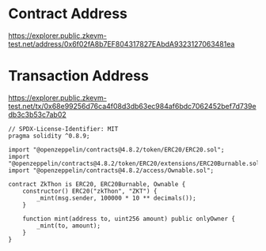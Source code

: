 # Contract Address
https://explorer.public.zkevm-test.net/address/0x6f02fA8b7EF804317827EAbdA9323127063481ea

# Transaction Address
https://explorer.public.zkevm-test.net/tx/0x68e99256d76ca4f08d3db63ec984af6bdc7062452bef7d739edb3c3b53c7ab02

```sol
// SPDX-License-Identifier: MIT
pragma solidity ^0.8.9;

import "@openzeppelin/contracts@4.8.2/token/ERC20/ERC20.sol";
import "@openzeppelin/contracts@4.8.2/token/ERC20/extensions/ERC20Burnable.sol";
import "@openzeppelin/contracts@4.8.2/access/Ownable.sol";

contract ZkThon is ERC20, ERC20Burnable, Ownable {
    constructor() ERC20("zkThon", "ZKT") {
        _mint(msg.sender, 100000 * 10 ** decimals());
    }

    function mint(address to, uint256 amount) public onlyOwner {
        _mint(to, amount);
    }
}
```

